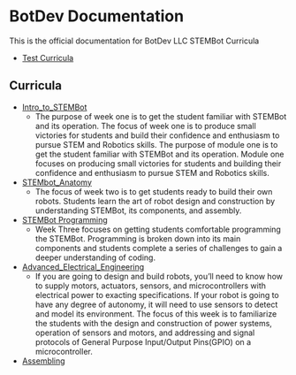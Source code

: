 # BotDev Documentation

This is the official documentation for BotDev LLC STEMBot Curricula

- [Test Curricula](https://github.com/BotDevLLC/BotDevCurriculum/blob/master/test_curriculum.md)

## Curricula

- [Intro_to_STEMBot](https://github.com/BotDevLLC/BotDevCurriculum/blob/master/Curriculum/Week_1/readme.md)
    - The purpose of week one is to get the student familiar with STEMBot and its operation.  The focus of week one is to produce small victories for students and build their confidence and enthusiasm to pursue STEM and Robotics skills. The purpose of module one is to get the student familiar with STEMBot and its operation. Module one focuses on producing small victories for students and building their confidence and enthusiasm to pursue STEM and Robotics skills.
- [STEMbot_Anatomy](https://github.com/BotDevLLC/BotDevCurriculum/blob/master/Curriculum/Week_2/readme.md)
    - The focus of week two is to get students ready to build their own robots.  Students learn the art of robot design and construction by understanding STEMBot, its components, and assembly.  
- [STEMBot Programming](https://github.com/BotDevLLC/BotDevCurriculum/blob/master/Curriculum/Week_3/readme.md)
    - Week Three focuses on getting students comfortable programming the STEMBot.  Programming is broken down into its main components and students complete a series of challenges to gain a deeper understanding of coding. 
- [Advanced_Electrical_Engineering](https://github.com/BotDevLLC/BotDevCurriculum/blob/master/Curriculum/Week_4/readme.md)
    - If you are going to design and build robots, you’ll need to know how to supply motors, actuators, sensors, and microcontrollers with electrical power to exacting specifications.  If your robot is going to have any degree of autonomy, it will need to use sensors to detect and model its environment.  The focus of this week is to familiarize the students with the design and construction of power systems, operation of sensors and motors, and addressing and signal protocols of General Purpose Input/Output Pins(GPIO) on a microcontroller. 
- [Assembling](https://github.com/BotDevLLC/BotDevCurriculum/blob/master/Curriculum/Week_5/readme.md)
     

